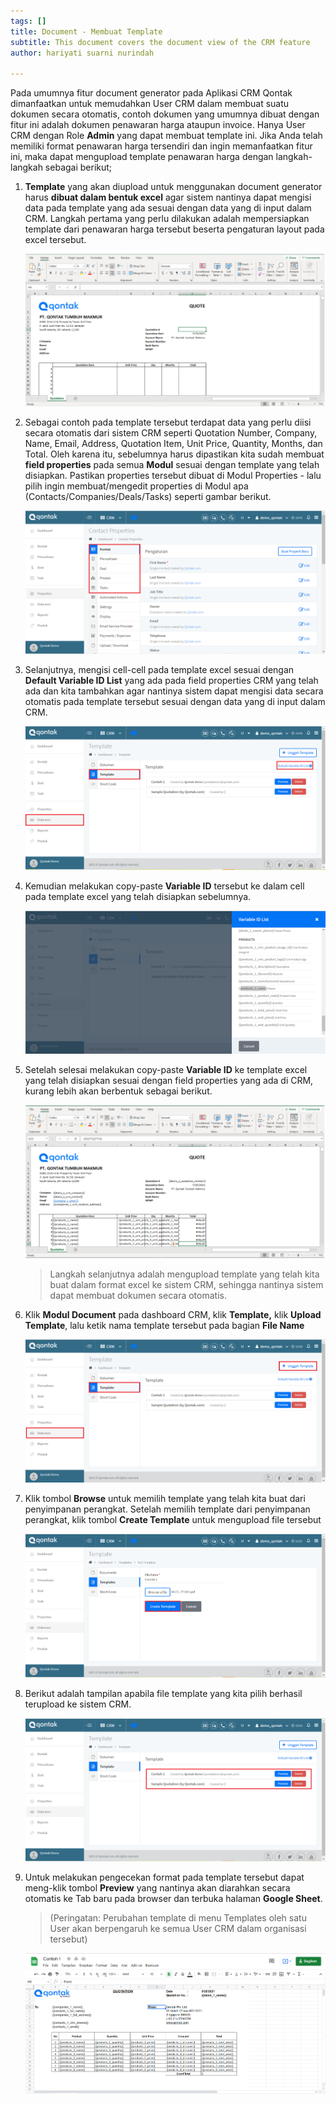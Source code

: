 ```yaml
---
tags: []
title: Document - Membuat Template
subtitle: This document covers the document view of the CRM feature
author: hariyati suarni nurindah

---
```

Pada umumnya fitur document generator pada Aplikasi CRM Qontak dimanfaatkan untuk memudahkan User CRM dalam membuat suatu dokumen secara otomatis, contoh dokumen yang umumnya dibuat dengan fitur ini adalah dokumen penawaran harga ataupun invoice. Hanya User CRM dengan Role **Admin** yang dapat membuat template ini. Jika Anda telah memiliki format penawaran harga tersendiri dan ingin memanfaatkan fitur ini, maka dapat mengupload template penawaran harga dengan langkah-langkah sebagai berikut;

1. **Template** yang akan diupload untuk menggunakan document generator harus **dibuat dalam bentuk excel** agar sistem nantinya dapat mengisi data pada template yang ada sesuai dengan data yang di input dalam CRM. Langkah pertama yang perlu dilakukan adalah mempersiapkan template dari penawaran harga tersebut beserta pengaturan layout pada excel tersebut.

   ![](/uploads/properties-template.PNG)
2. Sebagai contoh pada template tersebut terdapat data yang perlu diisi secara otomatis dari sistem CRM seperti Quotation Number, Company, Name, Email, Address, Quotation Item, Unit Price, Quantity, Months, dan Total. Oleh karena itu, sebelumnya harus dipastikan kita sudah membuat **field properties** pada semua **Modul** sesuai dengan template yang telah disiapkan. Pastikan properties tersebut dibuat di Modul Properties - lalu pilih ingin membuat/mengedit properties di Modul apa (Contacts/Companies/Deals/Tasks) seperti gambar berikut.

   ![](/uploads/properties-template1.PNG)
3. Selanjutnya, mengisi cell-cell pada template excel sesuai dengan **Default Variable ID List** yang ada pada field properties CRM yang telah ada dan kita tambahkan agar nantinya sistem dapat mengisi data secara otomatis pada template tersebut sesuai dengan data yang di input dalam CRM.

   ![](/uploads/properties-template2.PNG)
4. Kemudian melakukan copy-paste **Variable ID** tersebut ke dalam cell pada template excel yang telah disiapkan sebelumnya.

   ![](/uploads/properties-template3.PNG)
5. Setelah selesai melakukan copy-paste **Variable ID** ke template excel yang telah disiapkan sesuai dengan field properties yang ada di CRM, kurang lebih akan berbentuk sebagai berikut.

   ![](/uploads/properties-template4.PNG)

   > Langkah selanjutnya adalah mengupload template yang telah kita buat dalam format excel ke sistem CRM, sehingga nantinya sistem dapat membuat dokumen secara otomatis.
6. Klik **Modul Document** pada dashboard CRM, klik **Template,** klik **Upload Template**, lalu ketik nama template tersebut pada bagian **File Name**

   ![](/uploads/properties-template5.PNG)
7. Klik tombol **Browse** untuk memilih template yang telah kita buat dari penyimpanan perangkat. Setelah memilih template dari penyimpanan perangkat, klik tombol **Create Template** untuk mengupload file tersebut

   ![](/uploads/properties-template6.PNG)
8. Berikut adalah tampilan apabila file template yang kita pilih berhasil terupload ke sistem CRM.

   ![](/uploads/properties-template7.PNG)
9. Untuk melakukan pengecekan format pada template tersebut dapat meng-klik tombol **Preview** yang nantinya akan diarahkan secara otomatis ke Tab baru pada browser dan terbuka halaman **Google Sheet**.

   > (Peringatan: Perubahan template di menu Templates oleh satu User akan berpengaruh ke semua User CRM dalam organisasi tersebut)

   ![](/uploads/properties-template8.PNG)